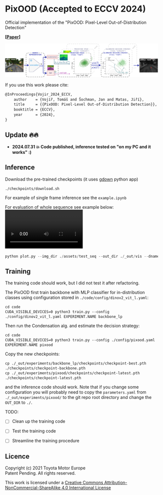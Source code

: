 # PixOOD (Accepted to ECCV 2024)
Official implementation of the "PixOOD: Pixel-Level Out-of-Distribution Detection"

**[[Paper](http://arxiv.org/abs/2405.19882)]**

![PixOOD method overview](./assets/pixood_scheme.png)

If you use this work please cite:
```latex
@InProceedings{Vojir_2024_ECCV,
    author    = {Vojíř, Tomáš and Šochman, Jan and Matas, Jiří},
    title     = {{PixOOD: Pixel-Level Out-of-Distribution Detection}},
    booktitle = {ECCV},
    year      = {2024},
}
```

## Update 🔥🔥
- **2024.07.31 💥 Code published, inference tested on "on my PC and it works" :)** 

## Inference 
Download the pre-trained checkpoints (it uses [gdown](https://github.com/wkentaro/gdown) python app)
```
./checkpoints/download.sh
```

For example of single frame inference see the `example.ipynb`

For evaluation of whole sequence see example below:
<video src='./assets/wos_seq1.mp4' width=256/>
This command generated the video above (Note that it requires `ffmpeg` for video generation, otherwise the individual images are stored)  
```python
python plot.py --img_dir ./assets/test_seq --out_dir ./_out/vis --dname wos_seq1 --fps 10 --thr 0.995
```

## Training
The training code should work, but I did not test it after refactoring.

The PixOOD first train backbone with MLP classifier for in-distribution classes using configuration stored in `./code/config/dinov2_vit_l.yaml`:

```
cd code
CUDA_VISIBLE_DEVICES=0 python3 train.py --config ./config/dinov2_vit_l.yaml EXPERIMENT.NAME backbone_lp
```

Then run the Condensation alg. and estimate the decision strategy:

```
cd code
CUDA_VISIBLE_DEVICES=0 python3 train.py --config ./config/pixood.yaml EXPERIMENT.NAME pixood
```

Copy the new checkpoints:
```
cp ./_out/experiments/backbone_lp/checkpoints/checkpoint-best.pth ./checkpoints/checkpoint-backbone.pth
cp ./_out/experiments/pixood/checkpoints/checkpoint-latest.pth ./checkpoints/checkpoint-latest.pth
```
and the inference code should work. Note that if you change some configuration
you will probably need to copy the `parameters.yaml` from
`./_out/experiments/pixood/` to the git repo root directory and change the
`OUT_DIR` to `./`.

TODO:
- [ ] Clean up the training code
- [ ] Test the training code
- [ ] Streamline the training procedure


## Licence
Copyright (c) 2021 Toyota Motor Europe<br>
Patent Pending. All rights reserved.

This work is licensed under a [Creative Commons
Attribution-NonCommercial-ShareAlike 4.0 International
License](https://creativecommons.org/licenses/by-nc/4.0/)
